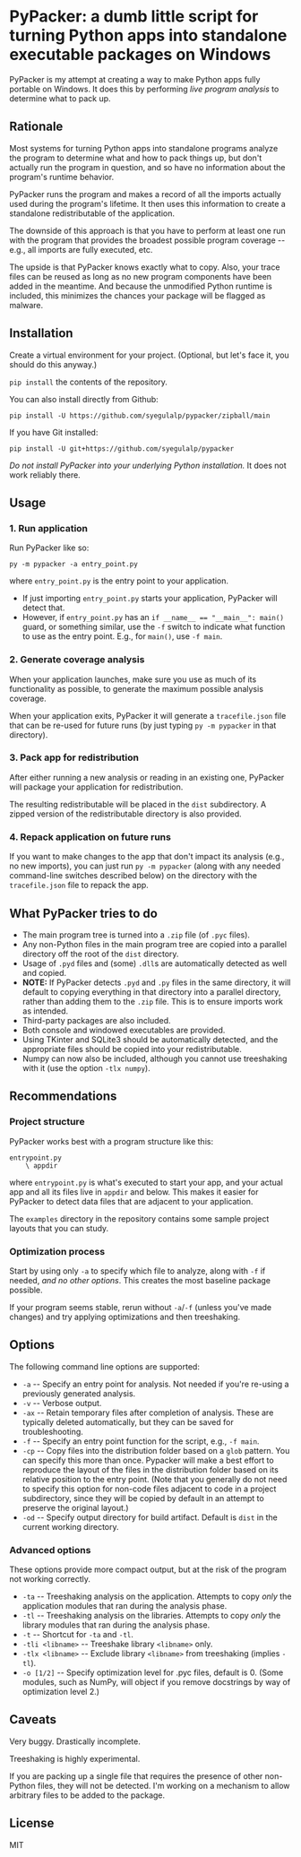 # PyPacker: a dumb little script for turning Python apps into standalone executable packages on Windows

PyPacker is my attempt at creating a way to make Python apps fully portable on Windows. It does this by performing *live program analysis* to determine what to pack up.

## Rationale

Most systems for turning Python apps into standalone programs analyze the program to determine what and how to pack things up, but don't actually run the program in question, and so have no information about the program's runtime behavior.

PyPacker runs the program and makes a record of all the imports actually used during the program's lifetime. It then uses this information to create a standalone redistributable of the application.

The downside of this approach is that you have to perform at least one run with the program that provides the broadest possible program coverage -- e.g., all imports are fully executed, etc.

The upside is that PyPacker knows exactly what to copy. Also, your trace files can be reused as long as no new program components have been added in the meantime. And because the unmodified Python runtime is included, this minimizes the chances your package will be flagged as malware.

## Installation

Create a virtual environment for your project. (Optional, but let's face it, you should do this anyway.)

`pip install` the contents of the repository.

You can also install directly from Github:

`pip install -U https://github.com/syegulalp/pypacker/zipball/main`

If you have Git installed:

`pip install -U git+https://github.com/syegulalp/pypacker`

*Do not install PyPacker into your underlying Python installation.* It does not work reliably there.

## Usage

### 1. Run application

Run PyPacker like so:

`py -m pypacker -a entry_point.py`

where `entry_point.py` is the entry point to your application.

* If just importing `entry_point.py` starts your application, PyPacker will detect that.
* However, if `entry_point.py` has an `if __name__ == "__main__": main()` guard, or something similar, use the `-f` switch to indicate what function to use as the entry point. E.g., for `main()`, use `-f main`.

### 2. Generate coverage analysis

When your application launches, make sure you use as much of its functionality as possible, to generate the maximum possible analysis coverage.

When your application exits, PyPacker it will generate a `tracefile.json` file that can be re-used for future runs (by just typing `py -m pypacker` in that directory).

### 3. Pack app for redistribution

After either running a new analysis or reading in an existing one, PyPacker will package your application for redistribution.

The resulting redistributable will be placed in the `dist` subdirectory. A zipped version of the redistributable directory is also provided.

### 4. Repack application on future runs

If you want to make changes to the app that don't impact its analysis (e.g., no new imports), you can just run `py -m pypacker` (along with any needed command-line switches described below) on the directory with the `tracefile.json` file to repack the app.

## What PyPacker tries to do

* The main program tree is turned into a `.zip` file (of `.pyc` files).
* Any non-Python files in the main program tree are copied into a parallel directory off the root of the `dist` directory.
* Usage of `.pyd` files and (some) `.dll`s are automatically detected as well and copied.
* **NOTE:** If PyPacker detects `.pyd` and `.py` files in the same directory, it will default to copying everything in that directory into a parallel directory, rather than adding them to the `.zip` file. This is to ensure imports work as intended.
* Third-party packages are also included.
* Both console and windowed executables are provided.
* Using TKinter and SQLite3 should be automatically detected, and the appropriate files should be copied into your redistributable.
* Numpy can now also be included, although you cannot use treeshaking with it (use the option `-tlx numpy`).

## Recommendations

### Project structure

PyPacker works best with a program structure like this:

```
entrypoint.py
    \ appdir
```

where `entrypoint.py` is what's executed to start your app, and your actual app and all its files live in `appdir` and below. This makes it easier for PyPacker to detect data files that are adjacent to your application.

The `examples` directory in the repository contains some sample project layouts that you can study.

### Optimization process

Start by using only `-a` to specify which file to analyze, along with `-f` if needed, *and no other options*. This creates the most baseline package possible.

If your program seems stable, rerun without `-a`/`-f` (unless you've made changes) and try applying optimizations and then treeshaking.

## Options

The following command line options are supported:

* `-a` -- Specify an entry point for analysis. Not needed if you're re-using a previously generated analysis.
* `-v` -- Verbose output.
* `-ax` -- Retain temporary files after completion of analysis. These are typically deleted automatically, but they can be saved for troubleshooting.
* `-f` -- Specify an entry point function for the script, e.g., `-f main`.
* `-cp` -- Copy files into the distribution folder based on a `glob` pattern. You can specify this more than once. Pypacker will make a best effort to reproduce the layout of the files in the distribution folder based on its relative position to the entry point. (Note that you generally do not need to specify this option for non-code files adjacent to code in a project subdirectory, since they will be copied by default in an attempt to preserve the original layout.)
* `-od` -- Specify output directory for build artifact. Default is `dist` in the current working directory.

### Advanced options

These options provide more compact output, but at the risk of the program not working correctly.

* `-ta` -- Treeshaking analysis on the application. Attempts to copy *only* the application modules that ran during the analysis phase.
* `-tl` -- Treeshaking analysis on the libraries. Attempts to copy *only* the library modules that ran during the analysis phase.
* `-t` -- Shortcut for `-ta` and `-tl`.
* `-tli <libname>` -- Treeshake library `<libname>` only.
* `-tlx <libname>` -- Exclude library `<libname>` from treeshaking (implies `-tl`).
* `-o [1/2]` -- Specify optimization level for .pyc files, default is 0. (Some modules, such as NumPy, will object if you remove docstrings by way of optimization level 2.)

## Caveats

Very buggy. Drastically incomplete.

Treeshaking is highly experimental.

If you are packing up a single file that requires the presence of other non-Python files, they will not be detected. I'm working on a mechanism to allow arbitrary files to be added to the package.

## License

MIT